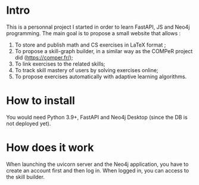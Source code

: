 # Intro

This is a personnal project I started in order to learn FastAPI, JS and Neo4j programming. The main goal is to propose a small website that allows :

1. To store and publish math and CS exercises in LaTeX format ;
2. To propose a skill-graph builder, in a similar way as the COMPeR project did (https://comper.fr/);
3. To link exercises to the related skills;
4. To track skill mastery of users by solving exercises online;
5. To propose exercises automatically with adaptive learning algorithms.

# How to install

You would need Python 3.9+, FastAPI and Neo4j Desktop (since the DB is not deployed yet).

# How does it work

When launching the uvicorn server and the Neo4j application, you have to create an account first and then log in. When logged in,
you can access to the skill builder.

